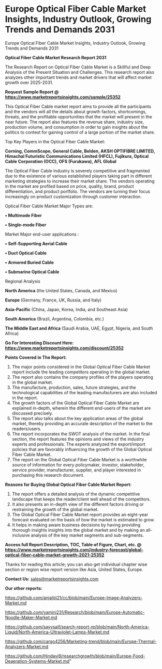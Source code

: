 # Europe Optical Fiber Cable Market Insights, Industry Outlook, Growing Trends and Demands 2031
Europe Optical Fiber Cable Market Insights, Industry Outlook, Growing Trends and Demands 2031

<strong>Optical Fiber Cable Market Research Report 2031</strong>

The Research Report on Optical Fiber Cable Market is a Skillful and Deep Analysis of the Present Situation and Challenges. This research report also analyzes other important trends and market drivers that will affect market growth over 2025-2031.

<strong>Request Sample Report @ <a href=https://www.marketreportsinsights.com/sample/25352>https://www.marketreportsinsights.com/sample/25352</a></strong>

This Optical Fiber Cable market report aims to provide all the participants and the vendors will all the details about growth factors, shortcomings, threats, and the profitable opportunities that the market will present in the near future. The report also features the revenue share, industry size, production volume, and consumption in order to gain insights about the politics to contest for gaining control of a large portion of the market share.

Top Key Players in the Optical Fiber Cable Market:

<strong>Corning, CommScope, General Cable, Belden, AKSH OPTIFIBRE LIMITED, Himachal Futuristic Communications Limited (HFCL), Fujikura, Optical Cable Corporation (OCC), OFS (Furukawa), AFL Global</strong>

The Optical Fiber Cable Industry is severely competitive and fragmented due to the existence of various established players taking part in different marketing strategies to increase their market share. The vendors operating in the market are profiled based on price, quality, brand, product differentiation, and product portfolio. The vendors are turning their focus increasingly on product customization through customer interaction.

Optical Fiber Cable Market Major Types are:

<strong>• Multimode Fiber

• Single-mode Fiber</strong>

Market Major end-user applications :

<strong>• Self-Supporting Aerial Cable

• Duct Optical Cable

• Armored Buried Cable

• Submarine Optical Cable</strong>

Regional Analysis

</u><strong><b>North America</b></strong> (the United States, Canada, and Mexico)

<strong><b>Europe </b></strong>(Germany, France, UK, Russia, and Italy)

<strong><b>Asia-Pacific</b></strong> (China, Japan, Korea, India, and Southeast Asia)

<strong><b>South America</b></strong> (Brazil, Argentina, Colombia, etc.)

<strong><b>The Middle East and Africa</b></strong> (Saudi Arabia, UAE, Egypt, Nigeria, and South Africa)

<strong>Go For Interesting Discount Here: <a href=https://www.marketreportsinsights.com/discount/25352>https://www.marketreportsinsights.com/discount/25352</a></strong>

<strong>Points Covered in The Report:</strong>
<ol>
  <li>The major points considered in the Global Optical Fiber Cable Market report include the leading competitors operating in the global market.</li>
  <li>The report also contains the company profiles of the players operating in the global market.</li>
  <li>The manufacture, production, sales, future strategies, and the technological capabilities of the leading manufacturers are also included in the report.</li>
  <li>The growth factors of the Global Optical Fiber Cable Market are explained in-depth, wherein the different end-users of the market are discussed precisely.</li>
  <li>The report also talks about the key application areas of the global market, thereby providing an accurate description of the market to the readers/users.</li>
  <li>The report incorporates the SWOT analysis of the market. In the final section, the report features the opinions and views of the industry experts and professionals. The experts analyzed the export/import policies that are favorably influencing the growth of the Global Optical Fiber Cable Market.</li>
  <li>The report on the Global Optical Fiber Cable Market is a worthwhile source of information for every policymaker, investor, stakeholder, service provider, manufacturer, supplier, and player interested in purchasing this research document.</li>
</ol>
<strong>Reasons for Buying Global Optical Fiber Cable Market Report:</strong>

<ol>
  <li>The report offers a detailed analysis of the dynamic competitive landscape that keeps the reader/client well ahead of the competitors.</li>
  <li>It also presents an in-depth view of the different factors driving or restraining the growth of the global market.</li>
  <li>The Global Optical Fiber Cable Market report provides an eight-year forecast evaluated on the basis of how the market is estimated to grow.</li>
  <li>It helps in making aware business decisions by having providing thorough insights insights into the global market and by making an all-inclusive analysis of the key market segments and sub-segments.</li>
</ol>
<strong>Access full Report Description, TOC, Table of Figure, Chart, etc. @ <a href=https://www.marketreportsinsights.com/industry-forecast/global-optical-fiber-cable-market-growth-2021-25352>https://www.marketreportsinsights.com/industry-forecast/global-optical-fiber-cable-market-growth-2021-25352</a></strong>


Thanks for reading this article; you can also get individual chapter wise section or region wise report version like Asia, United States, Europe.

<strong>Contact Us:</strong>
sales@marketreportsinsights.com

<strong>Our other reports:</strong>

<a href=https://github.com/anjaliiii21/cc/blob/main/Europe-Image-Analyzers-Market.md>https://github.com/anjaliiii21/cc/blob/main/Europe-Image-Analyzers-Market.md</a>

<a href=https://github.com/yamini231/Research/blob/main/Europe-Automatic-Noodle-Maker-Market.md>https://github.com/yamini231/Research/blob/main/Europe-Automatic-Noodle-Maker-Market.md</a>

<a href=https://github.com/sayysaif/search-report-re/blob/main/North-America-Liquid/North-America-Ultraviolet-Lamps-Market.md>https://github.com/sayysaif/search-report-re/blob/main/North-America-Liquid/North-America-Ultraviolet-Lamps-Market.md</a>

<a href=https://github.com/cargo4256/Marketing-trend/blob/main/Europe-Thermal-Analyzers-Market.md>https://github.com/cargo4256/Marketing-trend/blob/main/Europe-Thermal-Analyzers-Market.md</a>

<a href=https://github.com/Hindavi9/researchgrowth/blob/main/Europe-Food-Deaeration-Systems-Market.md>https://github.com/Hindavi9/researchgrowth/blob/main/Europe-Food-Deaeration-Systems-Market.md</a>"
